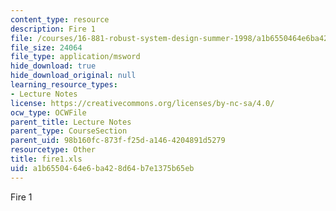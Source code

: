 ```yaml
---
content_type: resource
description: Fire 1
file: /courses/16-881-robust-system-design-summer-1998/a1b6550464e6ba428d64b7e1375b65eb_fire1.xls
file_size: 24064
file_type: application/msword
hide_download: true
hide_download_original: null
learning_resource_types:
- Lecture Notes
license: https://creativecommons.org/licenses/by-nc-sa/4.0/
ocw_type: OCWFile
parent_title: Lecture Notes
parent_type: CourseSection
parent_uid: 98b160fc-873f-f25d-a146-4204891d5279
resourcetype: Other
title: fire1.xls
uid: a1b65504-64e6-ba42-8d64-b7e1375b65eb
---
```

Fire 1